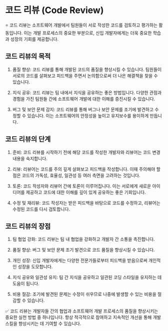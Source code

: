 # 코드 리뷰 (Code Review)

⭐️ 코드 리뷰는 소프트웨어 개발에서 팀원들이 서로 작성한 코드를 검토하고 평가하는 활동입니다. 이는 개발 프로세스의 중요한 부분으로, 신입 개발자에게는 더욱 중요한 학습과 성장의 기회를 제공합니다.

## 코드 리뷰의 목적

1. 품질 향상: 코드 리뷰를 통해 개발된 코드의 품질을 향상시킬 수 있습니다. 팀원들이 서로의 코드를 살펴보고 피드백을 주면서 논의함으로써 더 나은 해결책을 찾을 수 있습니다.

2. 지식 공유: 코드 리뷰는 팀 내에서 지식을 공유하는 좋은 방법입니다. 다양한 관점과 경험을 가진 팀원들 간에 소프트웨어 개발에 대한 이해를 증진시킬 수 있습니다.

3. 버그 및 보안 문제 감지: 코드 리뷰를 통해 버그나 보안 문제를 조기에 발견하고 수정할 수 있습니다. 이는 소프트웨어의 안정성을 높이고 유지보수를 용이하게 만듭니다.

## 코드 리뷰의 단계

1. 준비: 코드 리뷰를 시작하기 전에 해당 코드를 작성한 개발자와 리뷰어는 코드 변경 내용을 숙지합니다.

2. 리뷰: 리뷰어는 코드를 주의 깊게 살펴보고 피드백을 작성합니다. 이때 주의해야 할 점은 코드의 가독성, 효율성, 일관성 등 여러 측면을 고려하는 것입니다.

3. 토론: 코드 작성자와 리뷰어 간에 토론이 이루어집니다. 이는 서로에게 새로운 아이디어를 제공하고 코드에 대한 이해를 깊이 있게 공유하는 좋은 기회입니다.

4. 수정 및 재리뷰: 코드 작성자는 받은 피드백을 바탕으로 코드를 수정하고, 리뷰어는 수정된 코드를 다시 검토합니다.

## 코드 리뷰의 장점

1. 팀 협업 강화: 코드 리뷰는 팀 내 협업을 강화하고 개발자 간 소통을 촉진합니다.

2. 품질 향상: 버그 및 보안 문제 조기 발견으로 코드 품질을 향상시킬 수 있습니다.

3. 개인 성장: 신입 개발자에게는 다양한 전문가들로부터 피드백을 받음으로써 개인적인 성장을 도모합니다.

4. 지식 공유와 일관성 유지: 팀 간 지식을 공유하고 일관된 코딩 스타일을 유지하는 데 도움이 됩니다.

5. 비용 절감: 조기에 발견된 문제는 수정이 쉬우므로 나중에 발생할 수 있는 비용을 절감할 수 있습니다.

✅ 코드 리뷰는 개발자들 간의 협업과 소프트웨어 개발 프로세스의 품질을 향상시키는 중요한 실천 방법 중 하나입니다. 항상 적극적으로 참여하고 지속적인 개선을 통해 개발 스킬을 향상시키는 데 기여할 수 있습니다.
